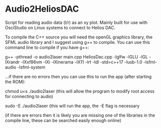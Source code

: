# Audio2HeliosDAC
Script for reading audio data (l/r) as an xy plot. Mainly built for use with OsciStudio on Linux systems to connect to Helios DAC. 

To compile the C++ source you will need the openGL graphics library, the SFML audio library and I suggest using g++ to compile. You can use this command line to compile if you have g++:

g++ -pthread -o audio2laser main.cpp HeliosDac.cpp -lglfw -lGLU -lGL -lXrandr -lXxf86vm -lXi -lXinerama -lX11 -lrt -ldl -std=c++17 -lusb-1.0 -lsfml-audio -lsfml-system

...if there are no errors then you can use this to run the app (after starting the ROM):

chmod u+s ./audio2laser (this will allow the program to modify root access for connecting to audio)

sudo -E ./audio2laser   (this will run the app, the -E flag is necessary

(if there are errors then it is likely you are missing one of the libraries in the compile line, these can be searched easily enough online)
